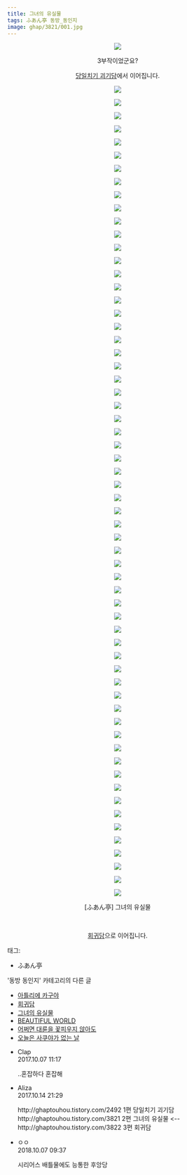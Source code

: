 ```yaml
---
title: 그녀의 유실물
tags: ふあん亭 동방_동인지
image: ghap/3821/001.jpg
---
```

<div class="article">
<p style="text-align: center; clear: none; float: none;"><img src="{{ site.nasurl }}/ghap/3821/001.jpg"/></p>
<p style="text-align: center; clear: none; float: none;">3부작이었군요?</p>
<p style="text-align: center; clear: none; float: none;"><a class="tx-link" href="http://ghaptouhou.tistory.com/2492" target="_blank">당일치기 괴기담</a>에서 이어집니다.</p>
<p style="text-align: center; clear: none; float: none;"><img src="{{ site.nasurl }}/ghap/3821/002.jpg"/></p>
<p style="text-align: center; clear: none; float: none;"><img src="{{ site.nasurl }}/ghap/3821/003.jpg"/></p>
<p style="text-align: center; clear: none; float: none;"><img src="{{ site.nasurl }}/ghap/3821/004.jpg"/></p>
<p style="text-align: center; clear: none; float: none;"><img src="{{ site.nasurl }}/ghap/3821/005.jpg"/></p>
<p style="text-align: center; clear: none; float: none;"><img src="{{ site.nasurl }}/ghap/3821/006.jpg"/></p>
<p style="text-align: center; clear: none; float: none;"><img src="{{ site.nasurl }}/ghap/3821/007.jpg"/></p>
<p style="text-align: center; clear: none; float: none;"><img src="{{ site.nasurl }}/ghap/3821/008.jpg"/></p>
<p style="text-align: center; clear: none; float: none;"><img src="{{ site.nasurl }}/ghap/3821/009.jpg"/></p>
<p style="text-align: center; clear: none; float: none;"><img src="{{ site.nasurl }}/ghap/3821/010.jpg"/></p>
<p style="text-align: center; clear: none; float: none;"><img src="{{ site.nasurl }}/ghap/3821/011.jpg"/></p>
<p style="text-align: center; clear: none; float: none;"><img src="{{ site.nasurl }}/ghap/3821/012.jpg"/></p>
<p style="text-align: center; clear: none; float: none;"><img src="{{ site.nasurl }}/ghap/3821/013.jpg"/></p>
<p style="text-align: center; clear: none; float: none;"><img src="{{ site.nasurl }}/ghap/3821/014.jpg"/></p>
<p style="text-align: center; clear: none; float: none;"><img src="{{ site.nasurl }}/ghap/3821/015.jpg"/></p>
<p style="text-align: center; clear: none; float: none;"><img src="{{ site.nasurl }}/ghap/3821/016.jpg"/></p>
<p style="text-align: center; clear: none; float: none;"><img src="{{ site.nasurl }}/ghap/3821/017.jpg"/></p>
<p style="text-align: center; clear: none; float: none;"><img src="{{ site.nasurl }}/ghap/3821/018.jpg"/></p>
<p style="text-align: center; clear: none; float: none;"><img src="{{ site.nasurl }}/ghap/3821/019.jpg"/></p>
<p style="text-align: center; clear: none; float: none;"><img src="{{ site.nasurl }}/ghap/3821/020.jpg"/></p>
<p style="text-align: center; clear: none; float: none;"><img src="{{ site.nasurl }}/ghap/3821/021.jpg"/></p>
<p style="text-align: center; clear: none; float: none;"><img src="{{ site.nasurl }}/ghap/3821/022.jpg"/></p>
<p style="text-align: center; clear: none; float: none;"><img src="{{ site.nasurl }}/ghap/3821/023.jpg"/></p>
<p style="text-align: center; clear: none; float: none;"><img src="{{ site.nasurl }}/ghap/3821/024.jpg"/></p>
<p style="text-align: center; clear: none; float: none;"><img src="{{ site.nasurl }}/ghap/3821/025.jpg"/></p>
<p style="text-align: center; clear: none; float: none;"><img src="{{ site.nasurl }}/ghap/3821/026.jpg"/></p>
<p style="text-align: center; clear: none; float: none;"><img src="{{ site.nasurl }}/ghap/3821/027.jpg"/></p>
<p style="text-align: center; clear: none; float: none;"><img src="{{ site.nasurl }}/ghap/3821/028.jpg"/></p>
<p style="text-align: center; clear: none; float: none;"><img src="{{ site.nasurl }}/ghap/3821/029.jpg"/></p>
<p style="text-align: center; clear: none; float: none;"><img src="{{ site.nasurl }}/ghap/3821/030.jpg"/></p>
<p style="text-align: center; clear: none; float: none;"><img src="{{ site.nasurl }}/ghap/3821/031.jpg"/></p>
<p style="text-align: center; clear: none; float: none;"><img src="{{ site.nasurl }}/ghap/3821/032.jpg"/></p>
<p style="text-align: center; clear: none; float: none;"><img src="{{ site.nasurl }}/ghap/3821/033.jpg"/></p>
<p style="text-align: center; clear: none; float: none;"><img src="{{ site.nasurl }}/ghap/3821/034.jpg"/></p>
<p style="text-align: center; clear: none; float: none;"><img src="{{ site.nasurl }}/ghap/3821/035.jpg"/></p>
<p style="text-align: center; clear: none; float: none;"><img src="{{ site.nasurl }}/ghap/3821/036.jpg"/></p>
<p style="text-align: center; clear: none; float: none;"><img src="{{ site.nasurl }}/ghap/3821/037.jpg"/></p>
<p style="text-align: center; clear: none; float: none;"><img src="{{ site.nasurl }}/ghap/3821/038.jpg"/></p>
<p style="text-align: center; clear: none; float: none;"><img src="{{ site.nasurl }}/ghap/3821/039.jpg"/></p>
<p style="text-align: center; clear: none; float: none;"><img src="{{ site.nasurl }}/ghap/3821/040.jpg"/></p>
<p style="text-align: center; clear: none; float: none;"><img src="{{ site.nasurl }}/ghap/3821/041.jpg"/></p>
<p style="text-align: center; clear: none; float: none;"><img src="{{ site.nasurl }}/ghap/3821/042.jpg"/></p>
<p style="text-align: center; clear: none; float: none;"><img src="{{ site.nasurl }}/ghap/3821/043.jpg"/></p>
<p style="text-align: center; clear: none; float: none;"><img src="{{ site.nasurl }}/ghap/3821/044.jpg"/></p>
<p style="text-align: center; clear: none; float: none;"><img src="{{ site.nasurl }}/ghap/3821/045.jpg"/></p>
<p style="text-align: center; clear: none; float: none;"><img src="{{ site.nasurl }}/ghap/3821/046.jpg"/></p>
<p style="text-align: center; clear: none; float: none;"><img src="{{ site.nasurl }}/ghap/3821/047.jpg"/></p>
<p style="text-align: center; clear: none; float: none;"><img src="{{ site.nasurl }}/ghap/3821/048.jpg"/></p>
<p style="text-align: center; clear: none; float: none;"><img src="{{ site.nasurl }}/ghap/3821/049.jpg"/></p>
<p style="text-align: center; clear: none; float: none;"><img src="{{ site.nasurl }}/ghap/3821/050.jpg"/></p>
<p style="text-align: center; clear: none; float: none;"><img src="{{ site.nasurl }}/ghap/3821/051.jpg"/></p>
<p style="text-align: center; clear: none; float: none;"><img src="{{ site.nasurl }}/ghap/3821/052.jpg"/></p>
<p style="text-align: center; clear: none; float: none;"><img src="{{ site.nasurl }}/ghap/3821/053.jpg"/></p>
<p style="text-align: center; clear: none; float: none;"><img src="{{ site.nasurl }}/ghap/3821/054.jpg"/></p>
<p style="text-align: center; clear: none; float: none;"><img src="{{ site.nasurl }}/ghap/3821/055.jpg"/></p>
<p style="text-align: center; clear: none; float: none;"><img src="{{ site.nasurl }}/ghap/3821/056.jpg"/></p>
<p style="text-align: center; clear: none; float: none;"><img src="{{ site.nasurl }}/ghap/3821/057.jpg"/></p>
<p style="text-align: center; clear: none; float: none;"><img src="{{ site.nasurl }}/ghap/3821/058.jpg"/></p>
<p style="text-align: center; clear: none; float: none;"><img src="{{ site.nasurl }}/ghap/3821/059.jpg"/></p>
<p style="text-align: center; clear: none; float: none;"><img src="{{ site.nasurl }}/ghap/3821/060.jpg"/></p>
<p style="text-align: center; clear: none; float: none;"><img src="{{ site.nasurl }}/ghap/3821/061.jpg"/></p>
<p style="text-align: center; clear: none; float: none;"><img src="{{ site.nasurl }}/ghap/3821/062.jpg"/></p>
<p style="text-align: center; clear: none; float: none;"><img src="{{ site.nasurl }}/ghap/3821/063.jpg"/></p>
<p style="text-align: center; clear: none; float: none;">[ふあん亭] 그녀의 유실물</p>
<p style="text-align: center; clear: none; float: none;"><br/></p>
<p style="text-align: center; clear: none; float: none;"><a class="tx-link" href="http://ghaptouhou.tistory.com/3822" target="_blank">회귀담</a>으로 이어집니다.</p>
</div><div class="tagTrail">
<p>태그: </p>
<ul>
<li>ふあん亭</li>
</ul>
</div><div class="another">
<p>'동방 동인지' 카테고리의 다른 글</p>
<ul>
<li><a href="/2017-10-06-ghap_3823">아틀리에 카구야</a></li>
<li><a href="/2017-10-06-ghap_3822">회귀담</a></li>
<li><a href="/2017-10-06-ghap_3821">그녀의 유실물</a></li>
<li><a href="/2017-10-06-ghap_3820">BEAUTIFUL WORLD</a></li>
<li><a href="/2017-10-04-ghap_3817">어쩌면 대륜을 꽃피우지 않아도</a></li>
<li><a href="/2017-10-02-ghap_3812">오늘은 사쿠야가 없는 날</a></li>
</ul>
</div><div class="cb_module cb_fluid">
<div class="cb_wrt cb_profile">
<div class="comment">
<ul>
<li class="cb_thumb_off" id="comment15098778">
<div class="cb_comment_area">
<div class="cb_info_area">
<div class="cb_section">
<span class="cb_nick_name">Clap</span>
</div>
<div class="cb_section">
<span class="cb_date">2017.10.07 11:17 </span>
</div>
</div>
<div class="cb_dsc_comment">
<p class="cb_dsc">
											..혼잡하다 혼잡해
										</p>
</div>
</div></li>
<li class="cb_thumb_off" id="comment15105434">
<div class="cb_comment_area">
<div class="cb_info_area">
<div class="cb_section">
<span class="cb_nick_name">Aliza</span>
</div>
<div class="cb_section">
<span class="cb_date">2017.10.14 21:29 </span>
</div>
</div>
<div class="cb_dsc_comment">
<p class="cb_dsc">
											http://ghaptouhou.tistory.com/2492 1편 당일치기 괴기담<br/>
http://ghaptouhou.tistory.com/3821 2편 그녀의 유실물 &lt;--<br/>
http://ghaptouhou.tistory.com/3822 3편 회귀담 
										</p>
</div>
</div></li>
<li class="cb_thumb_off" id="comment15347340">
<div class="cb_comment_area">
<div class="cb_info_area">
<div class="cb_section">
<span class="cb_nick_name">ㅇㅇ</span>
</div>
<div class="cb_section">
<span class="cb_date">2018.10.07 09:37 </span>
</div>
</div>
<div class="cb_dsc_comment">
<p class="cb_dsc">
											시리어스 배틀물에도 능통한 후앙당
										</p>
</div>
</div></li>
</ul>
</div>
</div><!-- commentList close -->
</div>